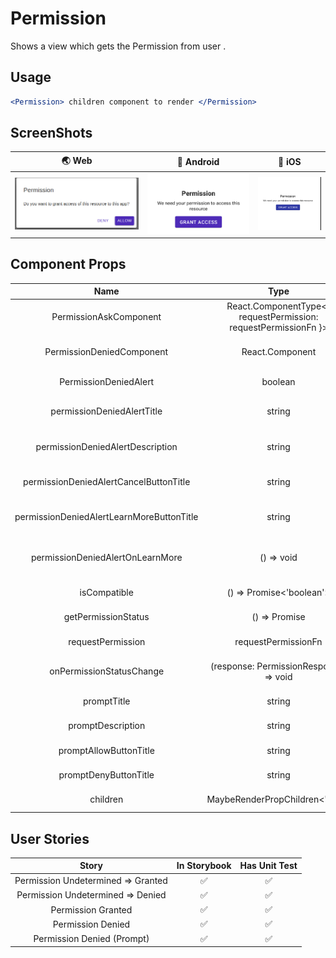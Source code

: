 # Permission

Shows a view which gets the Permission from user .

## Usage

```jsx
<Permission> children component to render </Permission>
```

## ScreenShots

|                     🌏 Web                    |                           📱 Android                          |                           📱 iOS                          |
| :-------------------------------------------: | :-----------------------------------------------------------: | :-------------------------------------------------------: |
| <img src="./screenshots/PermissionWeb.png" /> | <img src="./screenshots/PermissionAndroid.png" width="300" /> | <img src="./screenshots/PermissionIos.png" width="200" /> |

## Component Props

|                    Name                   |                                Type                                | Default |                                      Description                                      |
| :---------------------------------------: | :----------------------------------------------------------------: | :-----: | :-----------------------------------------------------------------------------------: |
|           PermissionAskComponent          | React.ComponentType&lt;{ requestPermission: requestPermissionFn }> |         |          This component is rendered when permission status is "undetermined"          |
|         PermissionDeniedComponent         |                           React.Component                          |         |             This component is rendered when permission status is "denied"             |
|           PermissionDeniedAlert           |                               boolean                              |         |               PermissionDeniedComponent is rendered if this prop is true              |
|         permissionDeniedAlertTitle        |                               string                               |         |             This will be displayed on the permissionDeniedComponent title             |
|      permissionDeniedAlertDescription     |                               string                               |         |          This will be displayed on the permissionDeniedComponent description          |
|   permissionDeniedAlertCancelButtonTitle  |                               string                               |         |        This will be displayed on the cancel button of permissionDeniedComponent       |
| permissionDeniedAlertLearnMoreButtonTitle |                               string                               |         |      This will be displayed on the Learn More button of permissionDeniedComponent     |
|      permissionDeniedAlertOnLearnMore     |                             () => void                             |         | This will be called when he Learn More button of permissionDeniedComponent is pressed |
|                isCompatible               |                     () => Promise&lt;'boolean'>                    |         |                  Checks if the current platform is compatible or not                  |
|            getPermissionStatus            |                  () => Promise<PermissionResponse>                 |         |                             Gets current PermissionStatus                             |
|             requestPermission             |                         requestPermissionFn                        |         |                            Prompt the user for permission.                            |
|          onPermissionStatusChange         |               (response: PermissionResponse) => void               |         |             Show a prompt with permission denied message, instead of view             |
|                promptTitle                |                               string                               |         |                            Title to show on the fake prompt                           |
|             promptDescription             |                               string                               |         |                         Description to show on the fake prompt                        |
|           promptAllowButtonTitle          |                               string                               |         |                          Label of Allow Button on fake prompt                         |
|           promptDenyButtonTitle           |                               string                               |         |                          Label of Deny button on fake prompt                          |
|                  children                 |                  MaybeRenderPropChildren&lt;'any'>                 |         |                    This will be shown if the permission is granted                    |

## User Stories

|                Story               | In Storybook | Has Unit Test |
| :--------------------------------: | :----------: | :-----------: |
| Permission Undetermined => Granted |       ✅      |       ✅       |
|  Permission Undetermined => Denied |       ✅      |       ✅       |
|         Permission Granted         |       ✅      |       ✅       |
|          Permission Denied         |       ✅      |       ✅       |
|     Permission Denied (Prompt)     |       ✅      |       ✅       |
